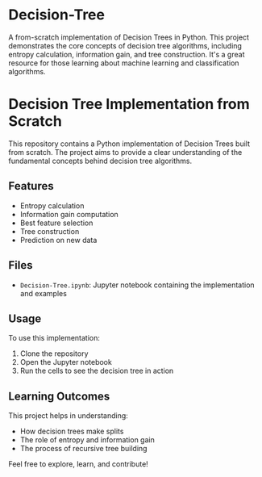 # Decision-Tree
A from-scratch implementation of Decision Trees in Python. This project demonstrates the core concepts of decision tree algorithms, including entropy calculation, information gain, and tree construction. It's a great resource for those learning about machine learning and classification algorithms.

# Decision Tree Implementation from Scratch

This repository contains a Python implementation of Decision Trees built from scratch. The project aims to provide a clear understanding of the fundamental concepts behind decision tree algorithms.

## Features

- Entropy calculation
- Information gain computation
- Best feature selection
- Tree construction
- Prediction on new data

## Files

- `Decision-Tree.ipynb`: Jupyter notebook containing the implementation and examples

## Usage

To use this implementation:

1. Clone the repository
2. Open the Jupyter notebook
3. Run the cells to see the decision tree in action

## Learning Outcomes

This project helps in understanding:

- How decision trees make splits
- The role of entropy and information gain
- The process of recursive tree building

Feel free to explore, learn, and contribute!
